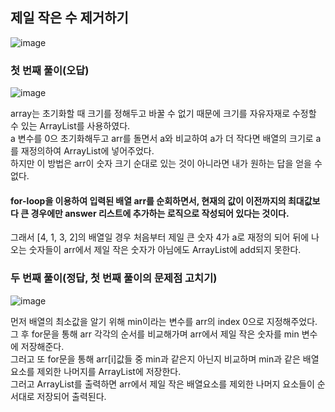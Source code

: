## 제일 작은 수 제거하기     
![image](https://user-images.githubusercontent.com/122864238/223386197-54ab7017-05b8-4940-b781-849b080e58df.png)

### 첫 번째 풀이(오답)
![image](https://user-images.githubusercontent.com/122864238/223386441-d9df3c4b-a97e-4e0a-b826-6322d8444d19.png)

array는 초기화할 때 크기를 정해두고 바꿀 수 없기 때문에 크기를 자유자재로 수정할 수 있는 ArrayList를 사용하였다.                  
a 변수를 0으 초기화해두고 arr를 돌면서 a와 비교하여 a가 더 작다면 배열의 크기로 a를 재정의하여 ArrayList에 넣어주었다.            
하지만 이 방법은 arr이 숫자 크기 순대로 있는 것이 아니라면 내가 원하는 답을 얻을 수 없다.
#### for-loop을 이용하여 입력된 배열 arr를 순회하면서, 현재의 값이 이전까지의 최대값보다 큰 경우에만 answer 리스트에 추가하는 로직으로 작성되어 있다는 것이다.              
그래서 [4, 1, 3, 2]의 배열일 경우 처음부터 제일 큰 숫자 4가 a로 재정의 되어 뒤에 나오는 숫자들이 arr에서 제일 작은 숫자가 아님에도 ArrayList에 add되지 못한다.

### 두 번째 풀이(정답, 첫 번째 풀이의 문제점 고치기)       
![image](https://user-images.githubusercontent.com/122864238/223388242-fb8214fd-c02c-4aa4-98c5-3dcf5af373f9.png)

먼저 배열의 최소값을 알기 위해 min이라는 변수를 arr의 index 0으로 지정해주었다.         
그 후 for문을 통해 arr 각각의 순서를 비교해가며 arr에서 제일 작은 숫자를 min 변수에 저장해준다.         
그러고 또 for문을 통해 arr[i]값들 중 min과 같은지 아닌지 비교하며 min과 같은 배열요소를 제외한 나머지를 ArrayList에 저장한다.           
그러고 ArrayList를 출력하면 arr에서 제일 작은 배열요소를 제외한 나머지 요소들이 순서대로 저장되어 출력된다.


